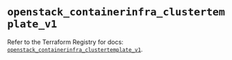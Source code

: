 # `openstack_containerinfra_clustertemplate_v1`

Refer to the Terraform Registry for docs: [`openstack_containerinfra_clustertemplate_v1`](https://registry.terraform.io/providers/terraform-provider-openstack/openstack/3.0.0/docs/resources/containerinfra_clustertemplate_v1).
